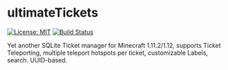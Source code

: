 # ultimateTickets
[![License: MIT](https://img.shields.io/badge/License-MIT-yellow.svg)](https://opensource.org/licenses/MIT) [![Build Status](https://travis-ci.org/Penaz91/ultimateTickets.svg?branch=master)](https://travis-ci.org/Penaz91/ultimateTickets)

Yet another SQLite Ticket manager for Minecraft 1.11.2/1.12, supports Ticket Teleporting, multiple teleport hotspots per ticket, customizable Labels, search. UUID-based.
